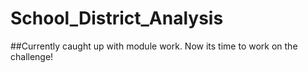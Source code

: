 # School_District_Analysis

##Currently caught up with module work. Now its time to work on the challenge! 
